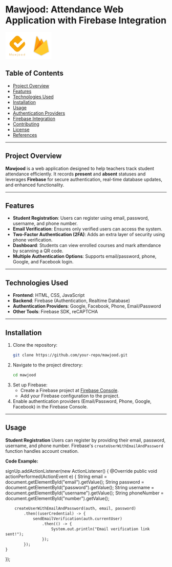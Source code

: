 # Mawjood: Attendance Web Application with Firebase Integration

![Firebase Logo](logo.png)

## Table of Contents

- [Project Overview](#project-overview)
- [Features](#features)
- [Technologies Used](#technologies-used)
- [Installation](#installation)
- [Usage](#usage)
- [Authentication Providers](#authentication-providers)
- [Firebase Integration](#firebase-integration)
- [Contributing](#contributing)
- [License](#license)
- [References](#references)

---

## Project Overview

**Mawjood** is a web application designed to help teachers track student attendance efficiently. It records **present** and **absent** statuses and leverages **Firebase** for secure authentication, real-time database updates, and enhanced functionality.

---

## Features

- **Student Registration**: Users can register using email, password, username, and phone number.
- **Email Verification**: Ensures only verified users can access the system.
- **Two-Factor Authentication (2FA)**: Adds an extra layer of security using phone verification.
- **Dashboard**: Students can view enrolled courses and mark attendance by scanning a QR code.
- **Multiple Authentication Options**: Supports email/password, phone, Google, and Facebook login.

---

## Technologies Used

- **Frontend**: HTML, CSS, JavaScript
- **Backend**: Firebase (Authentication, Realtime Database)
- **Authentication Providers**: Google, Facebook, Phone, Email/Password
- **Other Tools**: Firebase SDK, reCAPTCHA

---

## Installation

1. Clone the repository:
   ```bash
   git clone https://github.com/your-repo/mawjood.git
   ```
2. Navigate to the project directory:
   ```bash
   cd mawjood
   ```
3. Set up Firebase:
   - Create a Firebase project at [Firebase Console](https://console.firebase.google.com/u/0/).
   - Add your Firebase configuration to the project.
4. Enable authentication providers (Email/Password, Phone, Google, Facebook) in the Firebase Console.

---

## Usage

**Student Registration**
Users can register by providing their email, password, username, and phone number. Firebase's `createUserWithEmailAndPassword` function handles account creation.

**Code Example:**

signUp.addActionListener(new ActionListener() {
    @Override
    public void actionPerformed(ActionEvent e) {
        String email = document.getElementById("email").getValue();
        String password = document.getElementById("password").getValue();
        String username = document.getElementById("username").getValue();
        String phoneNumber = document.getElementById("number").getValue();

        createUserWithEmailAndPassword(auth, email, password)
            .then((userCredential) -> {
                sendEmailVerification(auth.currentUser)
                    .then(() -> {
                        System.out.println("Email verification link sent!");
                    });
            });
    }
});



